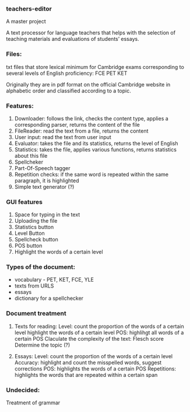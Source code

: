 ### teachers-editor
A master project

A text processor for language teachers that helps with the selection of teaching materials and evaluations of students’ essays.

### Files:
txt files that store lexical minimum for Cambridge exams corresponding to several levels of English proficiency:
FCE
PET
KET

Originally they are in pdf format on the official Cambridge website in alphabetic order and classified according to a topic.

### Features:

1) Downloader: follows the link, checks the content type, applies a corresponding parser, returns the content of the file
2) FileReader: read the text from a file, returns the content
3) User input: read the text from user input
4) Evaluator: takes the file and its statistics, returns the level of English
5) Statistics: takes the file, applies various functions, returns statistics about this file
6) Spellcheker
7) Part-Of-Speech tagger
8) Repetition checks: if the same word is repeated within the same paragraph, it is highlighted
9) Simple text generator (?)

### GUI features
1) Space for typing in the text
2) Uploading the file
3) Statistics button
4) Level Button
5) Spellcheck button
6) POS button
7) Highlight the words of a certain level 

### Types of the document:
- vocabulary - PET, KET, FCE, YLE
- texts from URLS
- essays
- dictionary for a spellchecker

### Document treatment
1. Texts for reading:
	Level: count the proportion of the words of a certain level
					highlight the words of a certain level
	POS: highlihgt all words of a certain POS
	Claculate the complexity of the text: Flesch score
	Determine the topic (?)
	
2. Essays:
	Level: count the proportion of the words of a certain level
	Accuracy: highlight and count the misspelled words, suggest corrections
	POS: highlights the words of a certain POS
	Repetitions: highlights the words that are repeated within a certain span
	
### Undecided:
Treatment of grammar
